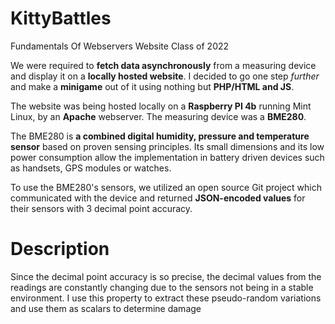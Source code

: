 # KittyBattles
Fundamentals Of Webservers Website Class of 2022

We were required to **fetch data asynchronously** from a measuring device and display it on a **locally hosted website**.
I decided to go one step *further* and make a **minigame** out of it using nothing but **PHP/HTML and JS**.

The website was being hosted locally on a **Raspberry PI 4b** running Mint Linux, by an **Apache** webserver.
The measuring device was a **BME280**.

The BME280 is **a combined digital humidity, pressure and temperature sensor** based on proven sensing principles. Its small dimensions and its low power consumption allow the implementation in battery driven devices such as handsets, GPS modules or watches.

To use the BME280's sensors, we utilized an open source Git project which communicated with the device and returned **JSON-encoded values** for their sensors with 3 decimal point accuracy.

# Description



Since the decimal point accuracy is so precise, the decimal values from the readings are constantly changing due to the sensors not being in a stable environment.
I use this property to extract these pseudo-random variations and use them as scalars to determine damage
